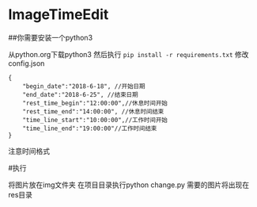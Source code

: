 # ImageTimeEdit



##你需要安装一个python3 

从python.org下载python3 然后执行 `pip install -r requirements.txt`
修改config.json

```
{
    "begin_date":"2018-6-18", //开始日期
    "end_date":"2018-6-25", //结束日期
    "rest_time_begin":"12:00:00",//休息时间开始
    "rest_time_end":"14:00:00", //休息时间结束
    "time_line_start":"10:00:00",//工作时间开始
    "time_line_end":"19:00:00"//工作时间结束
}
```
注意时间格式

#执行

将图片放在img文件夹
在项目目录执行python change.py
需要的图片将出现在res目录
